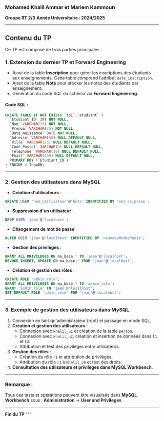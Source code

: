 ### Mohamed Khalil Ammar et Mariem Kammoun
**Groupe RT 2/3**
**Année Universitaire : 2024/2025**

---

## Contenu du TP

Ce TP est composé de trois parties principales :

### 1. Extension du dernier TP et Forward Engineering
- Ajout de la table **Inscription** pour gérer les inscriptions des étudiants aux enseignements. Cette table comprend l'attribut `date_inscription`.
- Ajout de la table **Note** pour stocker les notes des étudiants par enseignement.
- Génération du code SQL du schéma via **Forward Engineering**.

#### Code SQL :
```sql
CREATE TABLE IF NOT EXISTS `tp1`.`etudiant` (
  `Etudiant_ID` INT NOT NULL,
  `Nom` VARCHAR(25) NOT NULL,
  `Prenom` VARCHAR(25) NOT NULL,
  `Date_Naissance` DATE NOT NULL,
  `Adresse` VARCHAR(50) NULL DEFAULT NULL,
  `Ville` VARCHAR(25) NULL DEFAULT NULL,
  `Code_Postal` VARCHAR(9) NULL DEFAULT NULL,
  `Telephone` VARCHAR(10) NULL DEFAULT NULL,
  `Email` VARCHAR(100) NULL DEFAULT NULL,
  PRIMARY KEY (`Etudiant_ID`)
) ENGINE = InnoDB;
````
---

### 2. Gestion des utilisateurs dans MySQL
- **Création d'utilisateurs** :
```sql
CREATE USER 'nom_utilisateur'@'hôte' IDENTIFIED BY 'mot_de_passe';
```
- **Suppression d'un utilisateur** :
```sql
DROP USER 'jean'@'localhost';
```
- **Changement de mot de passe**
```sql
ALTER USER 'jean'@'localhost' IDENTIFIED BY 'nouveauMotDePasse';
```
- **Gestion des privilèges** :
```sql
GRANT ALL PRIVILEGES ON ma_base.* TO 'jean'@'localhost';
REVOKE INSERT, UPDATE ON ma_base.* FROM 'jean'@'localhost';
```
- **Création et gestion des rôles** :
```sql
CREATE ROLE 'admin_role';
GRANT ALL PRIVILEGES ON ma_base.* TO 'admin_role';
GRANT 'admin_role' TO 'jean'@'localhost';
SET DEFAULT ROLE 'admin_role' FOR 'jean'@'localhost';
```
---

### 3. Exemple de gestion des utilisateurs dans MySQL

1. Connexion en tant qu'administrateur (root) et passage en mode SQL.
2. **Création et gestion des utilisateurs** :
   - Connexion avec `khalil_u1` et création de la table `person`.
   - Connexion avec `khalil_u2`, création et insertion de données dans `t1` et `t2`.
   - Attribution et test des privilèges entre utilisateurs.
3. **Gestion des rôles** :
   - Création du rôle `r1` et attribution de privilèges.
   - Attribution du rôle `r1` à `khalil_u0` et test des droits.
4. **Consultation des utilisateurs et privilèges dans MySQL Workbench**.

---

### Remarque :
Tous ces tests et opérations peuvent être visualisés dans **MySQL Workbench** sous :
**Administration** → **User and Privileges**

---

**Fin du TP**
"""
